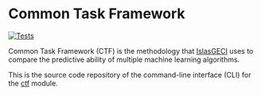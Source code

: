 # Common Task Framework

[![Tests](https://github.com/IslasGECI/common_task_framework/actions/workflows/develop.yml/badge.svg)](https://github.com/IslasGECI/common_task_framework/actions/workflows/develop.yml)

Common Task Framework (CTF) is the methodology that [IslasGECI](https://github.com/IslasGECI) uses
to compare the predictive ability of multiple machine learning algorithms.

This is the source code repository of the command-line interface (CLI) for the [ctf](https://github.com/IslasGECI/ctf) module.
